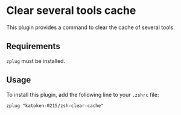# Clear several tools cache

This plugin provides a command to clear the cache of several tools.

## Requirements

`zplug` must be installed.

## Usage

To install this plugin, add the following line to your `.zshrc` file:

```shell
zplug "katoken-0215/zsh-clear-cache"
```
